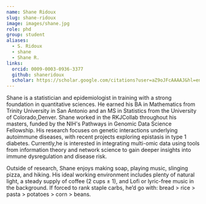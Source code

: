 ```yaml
---
name: Shane Ridoux
slug: shane-ridoux
image: images/shane.jpg
role: phd
group: student
aliases:
  - S. Ridoux
  - shane
  - Shane R.
links:
  orcid: 0009-0003-0936-3377
  github: shaneridoux
  scholar: https://scholar.google.com/citations?user=aZ9oJFcAAAAJ&hl=en
---
```



Shane is a statistician and epidemiologist in training with a strong foundation in quantitative sciences. He earned his BA in Mathematics from Trinity University in San Antonio and an MS in Statistics from the University of Colorado,Denver. Shane worked in the RKJCollab throughout his masters, funded by the NIH's Pathways in Genomic Data Science Fellowship. His research focuses on genetic interactions underlying autoimmune diseases, with recent projects exploring epistasis in type 1 diabetes. Currently,he is interested in integrating multi-omic data using tools from information theory and network science to gain deeper insights into immune dysregulation and disease risk.

Outside of research, Shane enjoys making soap, playing music, slinging pizza, and hiking. His ideal working environment includes plenty of natural light, a steady supply of coffee (2 cups ± 1), and Lofi or lyric-free music in the background. If forced to rank staple carbs, he’d go with: bread > rice > pasta > potatoes > corn > beans.

